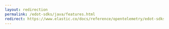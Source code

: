 ```yaml
---
layout: redirection
permalink: /edot-sdks/java/features.html
redirect: https://www.elastic.co/docs/reference/opentelemetry/edot-sdks/java/features
---
```

